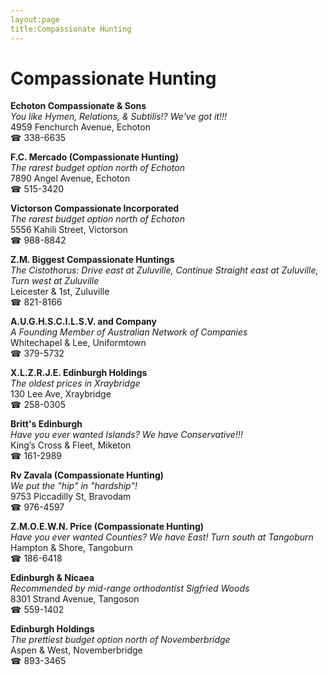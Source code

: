 ```yaml
---
layout:page
title:Compassionate Hunting
---
```

# Compassionate Hunting

**Echoton Compassionate & Sons**  
_You like Hymen, Relations, & Subtilis!? We've got it!!!_  
4959 Fenchurch Avenue, Echoton  
☎ 338-6635



**F.C. Mercado (Compassionate Hunting)**  
_The rarest budget option north of Echoton_  
7890 Angel Avenue, Echoton  
☎ 515-3420



**Victorson Compassionate Incorporated**  
_The rarest budget option north of Echoton_  
5556 Kahili Street, Victorson  
☎ 988-8842



**Z.M. Biggest Compassionate Huntings**  
_The Cistothorus: Drive east at Zuluville, Continue Straight east at Zuluville, Turn west at Zuluville_  
Leicester & 1st, Zuluville  
☎ 821-8166



**A.U.G.H.S.C.I.L.S.V. and Company**  
_A Founding Member of Australian Network of Companies_  
Whitechapel & Lee, Uniformtown  
☎ 379-5732



**X.L.Z.R.J.E. Edinburgh Holdings**  
_The oldest prices in Xraybridge_  
130 Lee Ave, Xraybridge  
☎ 258-0305



**Britt's Edinburgh**  
_Have you ever wanted Islands? We have Conservative!!!_  
King’s Cross & Fleet, Miketon  
☎ 161-2989



**Rv Zavala (Compassionate Hunting)**  
_We put the "hip" in "hardship"!_  
9753 Piccadilly St, Bravodam  
☎ 976-4597



**Z.M.O.E.W.N. Price (Compassionate Hunting)**  
_Have you ever wanted Counties? We have East! 
Turn south at Tangoburn_  
Hampton & Shore, Tangoburn  
☎ 186-6418



**Edinburgh & Nicaea**  
_Recommended by mid-range orthodontist Sigfried Woods_  
8301 Strand Avenue, Tangoson  
☎ 559-1402



**Edinburgh Holdings**  
_The prettiest budget option north of Novemberbridge_  
Aspen & West, Novemberbridge  
☎ 893-3465



